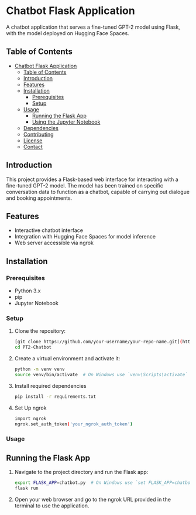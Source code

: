 # Chatbot Flask Application

A chatbot application that serves a fine-tuned GPT-2 model using Flask, with the model deployed on Hugging Face Spaces.

## Table of Contents
- [Chatbot Flask Application](#chatbot-flask-application)
  - [Table of Contents](#table-of-contents)
  - [Introduction](#introduction)
  - [Features](#features)
  - [Installation](#installation)
    - [Prerequisites](#prerequisites)
    - [Setup](#setup)
  - [Usage](#usage)
    - [Running the Flask App](#running-the-flask-app)
    - [Using the Jupyter Notebook](#using-the-jupyter-notebook)
  - [Dependencies](#dependencies)
  - [Contributing](#contributing)
  - [License](#license)
  - [Contact](#contact)

## Introduction

This project provides a Flask-based web interface for interacting with a fine-tuned GPT-2 model. The model has been trained on specific conversation data to function as a chatbot, capable of carrying out dialogue and booking appointments.

## Features

- Interactive chatbot interface
- Integration with Hugging Face Spaces for model inference
- Web server accessible via ngrok

## Installation

### Prerequisites

- Python 3.x
- pip
- Jupyter Notebook

### Setup

1. Clone the repository:

   ```bash
   [git clone https://github.com/your-username/your-repo-name.git](https://github.com/Suruchi-cmd/GPT2-Chatbot.git
   cd PT2-Chatbot

2. Create a virtual environment and activate it:
   ```bash
   python -m venv venv
   source venv/bin/activate  # On Windows use `venv\Scripts\activate`

3. Install required dependencies
   ```bash
   pip install -r requirements.txt

4. Set Up ngrok
   ```bash
   import ngrok
   ngrok.set_auth_token('your_ngrok_auth_token')


### Usage
## Running the Flask App

1. Navigate to the project directory and run the Flask app:
   ```bash
   export FLASK_APP=chatbot.py  # On Windows use `set FLASK_APP=chatbot.py`
   flask run

2. Open your web browser and go to the ngrok URL provided in the terminal to use the application.

